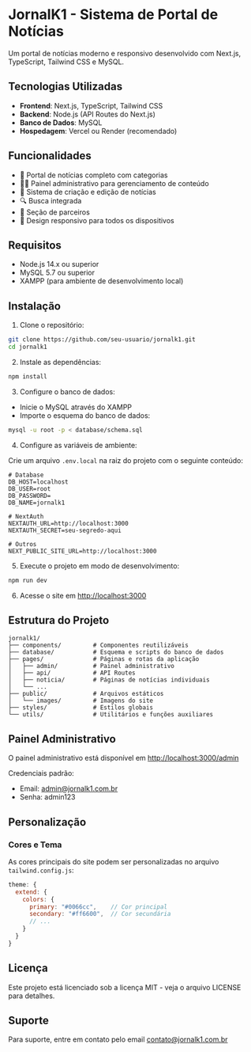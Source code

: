 # JornalK1 - Sistema de Portal de Notícias

Um portal de notícias moderno e responsivo desenvolvido com Next.js, TypeScript, Tailwind CSS e MySQL.

## Tecnologias Utilizadas

- **Frontend**: Next.js, TypeScript, Tailwind CSS
- **Backend**: Node.js (API Routes do Next.js)
- **Banco de Dados**: MySQL
- **Hospedagem**: Vercel ou Render (recomendado)

## Funcionalidades

- 📰 Portal de notícias completo com categorias
- 👨‍💼 Painel administrativo para gerenciamento de conteúdo
- 📝 Sistema de criação e edição de notícias
- 🔍 Busca integrada
- 🤝 Seção de parceiros
- 📱 Design responsivo para todos os dispositivos

## Requisitos

- Node.js 14.x ou superior
- MySQL 5.7 ou superior
- XAMPP (para ambiente de desenvolvimento local)

## Instalação

1. Clone o repositório:

```bash
git clone https://github.com/seu-usuario/jornalk1.git
cd jornalk1
```

2. Instale as dependências:

```bash
npm install
```

3. Configure o banco de dados:

- Inicie o MySQL através do XAMPP
- Importe o esquema do banco de dados:

```bash
mysql -u root -p < database/schema.sql
```

4. Configure as variáveis de ambiente:

Crie um arquivo `.env.local` na raiz do projeto com o seguinte conteúdo:

```
# Database
DB_HOST=localhost
DB_USER=root
DB_PASSWORD=
DB_NAME=jornalk1

# NextAuth
NEXTAUTH_URL=http://localhost:3000
NEXTAUTH_SECRET=seu-segredo-aqui

# Outros
NEXT_PUBLIC_SITE_URL=http://localhost:3000
```

5. Execute o projeto em modo de desenvolvimento:

```bash
npm run dev
```

6. Acesse o site em [http://localhost:3000](http://localhost:3000)

## Estrutura do Projeto

```
jornalk1/
├── components/         # Componentes reutilizáveis
├── database/           # Esquema e scripts do banco de dados
├── pages/              # Páginas e rotas da aplicação
│   ├── admin/          # Painel administrativo
│   ├── api/            # API Routes
│   ├── noticia/        # Páginas de notícias individuais
│   └── ...
├── public/             # Arquivos estáticos
│   └── images/         # Imagens do site
├── styles/             # Estilos globais
└── utils/              # Utilitários e funções auxiliares
```

## Painel Administrativo

O painel administrativo está disponível em [http://localhost:3000/admin](http://localhost:3000/admin)

Credenciais padrão:
- Email: admin@jornalk1.com.br
- Senha: admin123

## Personalização

### Cores e Tema

As cores principais do site podem ser personalizadas no arquivo `tailwind.config.js`:

```js
theme: {
  extend: {
    colors: {
      primary: "#0066cc",    // Cor principal
      secondary: "#ff6600",  // Cor secundária
      // ...
    }
  }
}
```

## Licença

Este projeto está licenciado sob a licença MIT - veja o arquivo LICENSE para detalhes.

## Suporte

Para suporte, entre em contato pelo email contato@jornalk1.com.br
